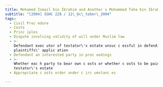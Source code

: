 ```yaml
---
title: Mohamed Ismail bin Ibrahim and Another v Mohammad Taha bin Ibrahim (No 2)
subtitle: "[2004] SGHC 228 / 12\_Oc\_tober\_2004"
tags:
  - Civil Proc edure
  - Costs
  - Princ iples
  - Dispute involving validity of will under Muslim law
  - >-
    Defendant exec utor of testator\'s estate unsuc c essful in defending
    plaintiffs\' applic ation
  - Defendant an interested party in proc eedings
  - >-
    Whether eac h party to bear own c osts or whether c osts to be paid out of
    testator\'s estate
  - Appropriate c osts order under c irc umstanc es

---
```


